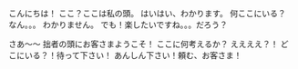こんにちは！
ここ？ここは私の頭。
はいはい、わかります。
何ここにいる？
なん。。。
わかりません。
でも！楽したいですね。。。だろう？

さあ〜〜
拙者の頭にお客さまようこそ！
ここに何考えるか？
ええええ？！
どこにいる？！待って下さい！
あんしん下さい！頼む、お客さま！





